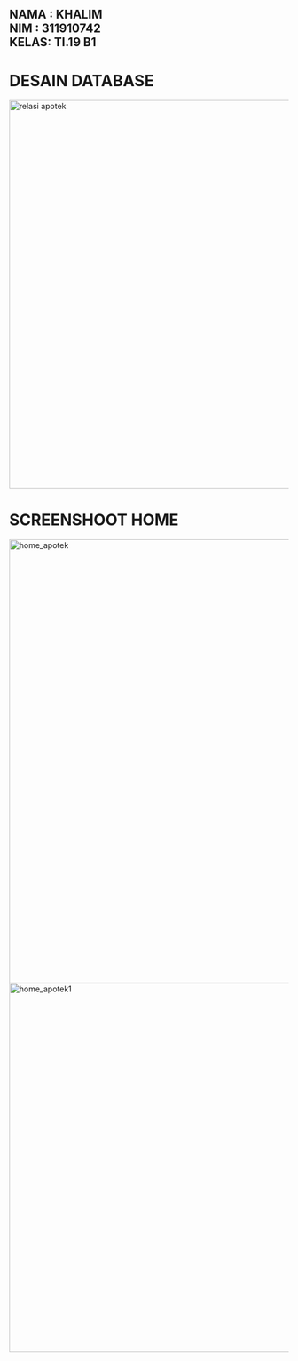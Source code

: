 ## NAMA : KHALIM <BR> NIM : 311910742 <br> KELAS: TI.19 B1
# DESAIN DATABASE 
  
  <img width="699" alt="relasi apotek" src="https://user-images.githubusercontent.com/81312138/120747292-fd114d80-c52a-11eb-8f4e-ccb3f58a3e56.PNG">
  
  # SCREENSHOOT HOME
  
  <img width="799" alt="home_apotek" src="https://user-images.githubusercontent.com/81312138/120747286-fa165d00-c52a-11eb-9eed-f0a2369a9864.PNG">
<img width="665" alt="home_apotek1" src="https://user-images.githubusercontent.com/81312138/120747290-fbe02080-c52a-11eb-9e86-00b9ba984fdf.PNG">

